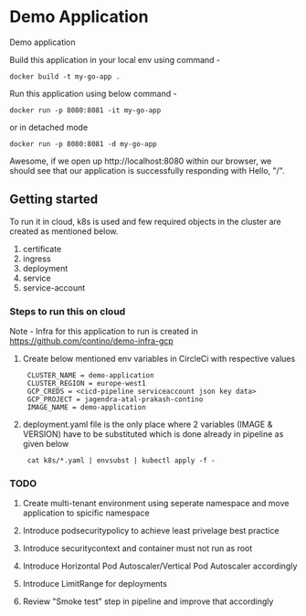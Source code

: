# Demo Application
Demo application

Build this application in your local env using command -
    
    docker build -t my-go-app .

Run this application using below command -

    docker run -p 8080:8081 -it my-go-app

or in detached mode

    docker run -p 8080:8081 -d my-go-app

Awesome, if we open up http://localhost:8080 within our browser, we should see that our application is successfully responding with Hello, "/".  


## Getting started
To run it in cloud, k8s is used and few required objects in the cluster are created as mentioned below.

1) certificate
2) ingress
3) deployment
4) service
5) service-account

### Steps to run this on cloud

Note - Infra for this application to run is created in https://github.com/contino/demo-infra-gcp

1) Create below mentioned env variables in CircleCi with respective values

        CLUSTER_NAME = demo-application
        CLUSTER_REGION = europe-west1
        GCP_CREDS = <cicd-pipeline serviceaccount json key data>
        GCP_PROJECT = jagendra-atal-prakash-contino
        IMAGE_NAME = demo-application

2) deployment.yaml file is the only place where 2 variables (IMAGE & VERSION) have to be substituted which is done already in pipeline as given below

        cat k8s/*.yaml | envsubst | kubectl apply -f -
         
### TODO

1) Create multi-tenant environment using seperate namespace and move application to spicific namespace

2) Introduce podsecuritypolicy to achieve least privelage best practice

3) Introduce securitycontext and container must not run as root

4) Introduce Horizontal Pod Autoscaler/Vertical Pod Autoscaler accordingly

5) Introduce LimitRange for deployments

6) Review "Smoke test" step in pipeline and improve that accordingly
